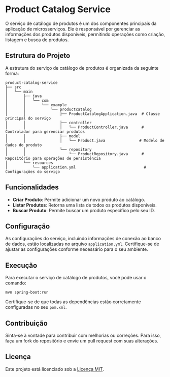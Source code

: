 # Product Catalog Service

O serviço de catálogo de produtos é um dos componentes principais da aplicação de microsserviços. Ele é responsável por gerenciar as informações dos produtos disponíveis, permitindo operações como criação, listagem e busca de produtos.

## Estrutura do Projeto

A estrutura do serviço de catálogo de produtos é organizada da seguinte forma:

```
product-catalog-service
├── src
│   └── main
│       ├── java
│       │   └── com
│       │       └── example
│       │           └── productcatalog
│       │               ├── ProductCatalogApplication.java  # Classe principal do serviço
│       │               ├── controller
│       │               │   └── ProductController.java      # Controlador para gerenciar produtos
│       │               ├── model
│       │               │   └── Product.java               # Modelo de dados do produto
│       │               └── repository
│       │                   └── ProductRepository.java      # Repositório para operações de persistência
│       └── resources
│           └── application.yml                              # Configurações do serviço
```

## Funcionalidades

- **Criar Produto**: Permite adicionar um novo produto ao catálogo.
- **Listar Produtos**: Retorna uma lista de todos os produtos disponíveis.
- **Buscar Produto**: Permite buscar um produto específico pelo seu ID.

## Configuração

As configurações do serviço, incluindo informações de conexão ao banco de dados, estão localizadas no arquivo `application.yml`. Certifique-se de ajustar as configurações conforme necessário para o seu ambiente.

## Execução

Para executar o serviço de catálogo de produtos, você pode usar o comando:

```
mvn spring-boot:run
```

Certifique-se de que todas as dependências estão corretamente configuradas no seu `pom.xml`.

## Contribuição

Sinta-se à vontade para contribuir com melhorias ou correções. Para isso, faça um fork do repositório e envie um pull request com suas alterações.

## Licença

Este projeto está licenciado sob a [Licença MIT](LICENSE).